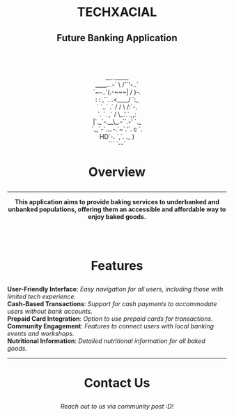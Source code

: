 # <p align="Center"> TECHXACIAL </p>
## <p align="Center"> Future Banking Application </p>
<br> <br>

<p align="center">
__.._____<br>
____...-` \ /``'-..`<br>
`~-..`(.-~~~| / )-.<br>
: : ,``. .<____/ `:_ <br>
` `..` .` / / \ /:`-.<br>
`. `. ,` / \_.'.`.,,:<br>
|`._`-.__\_.-``.-' `._<br>
`.,,`-`....-.`~`.'`. c `. <br>
HD`-. `,`. ._ )<br>
``` `--`
</p>


# <p align="Center"> Overview </p>
-----------------------------------------------------------------------------------------------------------------------------
<b> <p align="Center"> This application aims to provide baking services to underbanked and unbanked populations, offering them an accessible and affordable way to enjoy baked goods. </p></b> <br><br>

# <p align="Center"> Features </p>
<b>
User-Friendly Interface</b>: <i> Easy navigation for all users, including those with limited tech experience.</i>
<br>
<b>
Cash-Based Transactions</b>: <i> Support for cash payments to accommodate users without bank accounts. </i>
<br>
<b>
Prepaid Card Integration</b>: <i> Option to use prepaid cards for transactions. </i>
<br>
<b>
Community Engagement</b>: <i> Features to connect users with local banking events and workshops. </i>
<br>
<b>
Nutritional Information</b>: <i> Detailed nutritional information for all baked goods. </i>
<br>
</b>

-----------------------------------------------------------------------------------------------------------------------------

# <p align="Center"> Contact Us </p>
<p align="Center">
<i> Reach out to us via community post :D! </i>
</p>